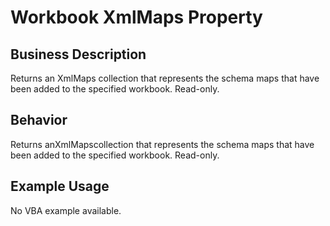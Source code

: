 # Workbook XmlMaps Property

## Business Description
Returns an XmlMaps collection that represents the schema maps that have been added to the specified workbook. Read-only.

## Behavior
Returns anXmlMapscollection that represents the schema maps that have been added to the specified workbook.  Read-only.

## Example Usage
No VBA example available.